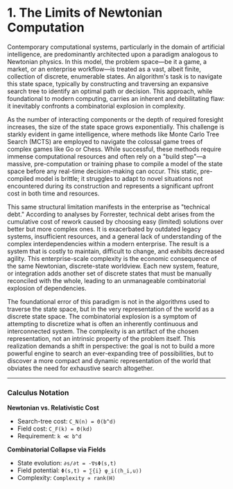 # 1. The Limits of Newtonian Computation

Contemporary computational systems, particularly in the domain of artificial intelligence, are predominantly architected upon a paradigm analogous to Newtonian physics. In this model, the problem space—be it a game, a market, or an enterprise workflow—is treated as a vast, albeit finite, collection of discrete, enumerable states. An algorithm's task is to navigate this state space, typically by constructing and traversing an expansive search tree to identify an optimal path or decision. This approach, while foundational to modern computing, carries an inherent and debilitating flaw: it inevitably confronts a combinatorial explosion in complexity.

As the number of interacting components or the depth of required foresight increases, the size of the state space grows exponentially. This challenge is starkly evident in game intelligence, where methods like Monte Carlo Tree Search (MCTS) are employed to navigate the colossal game trees of complex games like Go or Chess. While successful, these methods require immense computational resources and often rely on a "build step"—a massive, pre-computation or training phase to compile a model of the state space before any real-time decision-making can occur. This static, pre-compiled model is brittle; it struggles to adapt to novel situations not encountered during its construction and represents a significant upfront cost in both time and resources.

This same structural limitation manifests in the enterprise as "technical debt." According to analyses by Forrester, technical debt arises from the cumulative cost of rework caused by choosing easy (limited) solutions over better but more complex ones. It is exacerbated by outdated legacy systems, insufficient resources, and a general lack of understanding of the complex interdependencies within a modern enterprise. The result is a system that is costly to maintain, difficult to change, and exhibits decreased agility. This enterprise-scale complexity is the economic consequence of the same Newtonian, discrete-state worldview. Each new system, feature, or integration adds another set of discrete states that must be manually reconciled with the whole, leading to an unmanageable combinatorial explosion of dependencies.

The foundational error of this paradigm is not in the algorithms used to traverse the state space, but in the very representation of the world as a discrete state space. The combinatorial explosion is a symptom of attempting to discretize what is often an inherently continuous and interconnected system. The complexity is an artifact of the chosen representation, not an intrinsic property of the problem itself. This realization demands a shift in perspective: the goal is not to build a more powerful engine to search an ever-expanding tree of possibilities, but to discover a more compact and dynamic representation of the world that obviates the need for exhaustive search altogether.

---
### Calculus Notation

**Newtonian vs. Relativistic Cost**
*   Search-tree cost: `C_N(n) = Θ(b^d)`
*   Field cost: `C_F(k) = Θ(kd)`
*   Requirement: `k ≪ b^d`

**Combinatorial Collapse via Fields**
*   State evolution: `∂s/∂t = -∇sΦ(s,t)`
*   Field potential: `Φ(s,t) = ∑{i} φ_i(⟨h_i,u⟩)`
*   Complexity: `Complexity ∝ rank(H)`